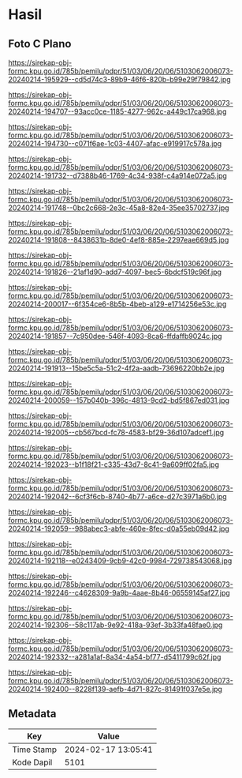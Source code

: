 # Hasil

## Foto C Plano

https://sirekap-obj-formc.kpu.go.id/785b/pemilu/pdpr/51/03/06/20/06/5103062006073-20240214-195929--cd5d74c3-89b9-46f6-820b-b99e29f79842.jpg

https://sirekap-obj-formc.kpu.go.id/785b/pemilu/pdpr/51/03/06/20/06/5103062006073-20240214-194707--93acc0ce-1185-4277-962c-a449c17ca968.jpg

https://sirekap-obj-formc.kpu.go.id/785b/pemilu/pdpr/51/03/06/20/06/5103062006073-20240214-194730--c071f6ae-1c03-4407-afac-e919917c578a.jpg

https://sirekap-obj-formc.kpu.go.id/785b/pemilu/pdpr/51/03/06/20/06/5103062006073-20240214-191732--d7388b46-1769-4c34-938f-c4a914e072a5.jpg

https://sirekap-obj-formc.kpu.go.id/785b/pemilu/pdpr/51/03/06/20/06/5103062006073-20240214-191748--0bc2c668-2e3c-45a8-82e4-35ee35702737.jpg

https://sirekap-obj-formc.kpu.go.id/785b/pemilu/pdpr/51/03/06/20/06/5103062006073-20240214-191808--8438631b-8de0-4ef8-885e-2297eae669d5.jpg

https://sirekap-obj-formc.kpu.go.id/785b/pemilu/pdpr/51/03/06/20/06/5103062006073-20240214-191826--21af1d90-add7-4097-bec5-6bdcf519c96f.jpg

https://sirekap-obj-formc.kpu.go.id/785b/pemilu/pdpr/51/03/06/20/06/5103062006073-20240214-200017--6f354ce6-8b5b-4beb-a129-e1714256e53c.jpg

https://sirekap-obj-formc.kpu.go.id/785b/pemilu/pdpr/51/03/06/20/06/5103062006073-20240214-191857--7c950dee-546f-4093-8ca6-ffdaffb9024c.jpg

https://sirekap-obj-formc.kpu.go.id/785b/pemilu/pdpr/51/03/06/20/06/5103062006073-20240214-191913--15be5c5a-51c2-4f2a-aadb-73696220bb2e.jpg

https://sirekap-obj-formc.kpu.go.id/785b/pemilu/pdpr/51/03/06/20/06/5103062006073-20240214-200059--157b040b-396c-4813-9cd2-bd5f867ed031.jpg

https://sirekap-obj-formc.kpu.go.id/785b/pemilu/pdpr/51/03/06/20/06/5103062006073-20240214-192005--cb567bcd-fc78-4583-bf29-36d107adcef1.jpg

https://sirekap-obj-formc.kpu.go.id/785b/pemilu/pdpr/51/03/06/20/06/5103062006073-20240214-192023--b1f18f21-c335-43d7-8c41-9a609ff02fa5.jpg

https://sirekap-obj-formc.kpu.go.id/785b/pemilu/pdpr/51/03/06/20/06/5103062006073-20240214-192042--6cf3f6cb-8740-4b77-a6ce-d27c3971a6b0.jpg

https://sirekap-obj-formc.kpu.go.id/785b/pemilu/pdpr/51/03/06/20/06/5103062006073-20240214-192059--988abec3-abfe-460e-8fec-d0a55eb09d42.jpg

https://sirekap-obj-formc.kpu.go.id/785b/pemilu/pdpr/51/03/06/20/06/5103062006073-20240214-192118--e0243409-9cb9-42c0-9984-729738543068.jpg

https://sirekap-obj-formc.kpu.go.id/785b/pemilu/pdpr/51/03/06/20/06/5103062006073-20240214-192246--c4628309-9a9b-4aae-8b46-06559145af27.jpg

https://sirekap-obj-formc.kpu.go.id/785b/pemilu/pdpr/51/03/06/20/06/5103062006073-20240214-192306--58c117ab-9e92-418a-93ef-3b33fa48fae0.jpg

https://sirekap-obj-formc.kpu.go.id/785b/pemilu/pdpr/51/03/06/20/06/5103062006073-20240214-192332--a281a1af-8a34-4a54-bf77-d5411799c62f.jpg

https://sirekap-obj-formc.kpu.go.id/785b/pemilu/pdpr/51/03/06/20/06/5103062006073-20240214-192400--8228f139-aefb-4d71-827c-81491f037e5e.jpg


## Metadata

| Key        | Value               |
| ---------- | ------------------- |
| Time Stamp | 2024-02-17 13:05:41 |
| Kode Dapil | 5101                |



